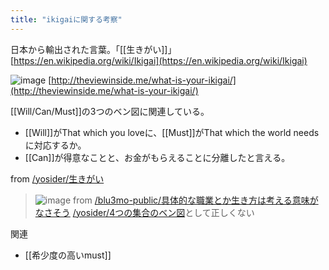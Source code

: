 ```yaml
---
title: "ikigaiに関する考察"
---
```


日本から輸出された言葉。「[[生きがい]]」
[https://en.wikipedia.org/wiki/Ikigai](https://en.wikipedia.org/wiki/Ikigai)

![image](https://gyazo.com/811b3ea21c09b77961c741226c095b32/thumb/1000)
[http://theviewinside.me/what-is-your-ikigai/](http://theviewinside.me/what-is-your-ikigai/)

[[Will/Can/Must]]の3つのベン図に関連している。
- [[Will]]がThat which you loveに、[[Must]]がThat which the world needsに対応するか。
- [[Can]]が得意なことと、お金がもらえることに分離したと言える。

from [/yosider/生きがい](https://scrapbox.io/yosider/生きがい)
> ![image](https://gyazo.com/8a0b383b96c7fdbbacb3147323ab2e7a/thumb/1000)
>  from [/blu3mo-public/具体的な職業とか生き方は考える意味がなさそう](https://scrapbox.io/blu3mo-public/具体的な職業とか生き方は考える意味がなさそう)
>  [/yosider/4つの集合のベン図](https://scrapbox.io/yosider/4つの集合のベン図)として正しくない

関連
- [[希少度の高いmust]]
